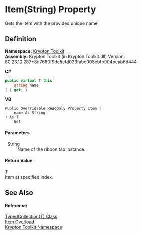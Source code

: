# Item(String) Property


Gets the item with the provided unique name.



## Definition
**Namespace:** <a href="79d2eac2-21f4-54ff-7552-b20c33c30600.md">Krypton.Toolkit</a>  
**Assembly:** Krypton.Toolkit (in Krypton.Toolkit.dll) Version: 80.23.10.287+8d7660f9dc5efd033fabe008ebfb904beab6d444

**C#**
``` C#
public virtual T this[
	string name
] { get; }
```
**VB**
``` VB
Public Overridable ReadOnly Property Item ( 
	name As String
) As T
	Get
```



#### Parameters
<dl><dt>  String</dt><dd>Name of the ribbon tab instance.</dd></dl>

#### Return Value
<a href="4026dc89-2502-ffa8-c767-a8aaea23623e.md">T</a>  
Item at specified index.

## See Also


#### Reference
<a href="4026dc89-2502-ffa8-c767-a8aaea23623e.md">TypedCollection(T) Class</a>  
<a href="ca617ae0-a548-e3a8-2841-acbf781e3e8f.md">Item Overload</a>  
<a href="79d2eac2-21f4-54ff-7552-b20c33c30600.md">Krypton.Toolkit Namespace</a>  
